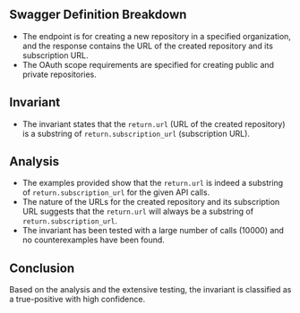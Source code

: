 ## Swagger Definition Breakdown
- The endpoint is for creating a new repository in a specified organization, and the response contains the URL of the created repository and its subscription URL.
- The OAuth scope requirements are specified for creating public and private repositories.

## Invariant
- The invariant states that the `return.url` (URL of the created repository) is a substring of `return.subscription_url` (subscription URL).

## Analysis
- The examples provided show that the `return.url` is indeed a substring of `return.subscription_url` for the given API calls.
- The nature of the URLs for the created repository and its subscription URL suggests that the `return.url` will always be a substring of `return.subscription_url`.
- The invariant has been tested with a large number of calls (10000) and no counterexamples have been found.

## Conclusion
Based on the analysis and the extensive testing, the invariant is classified as a true-positive with high confidence.
